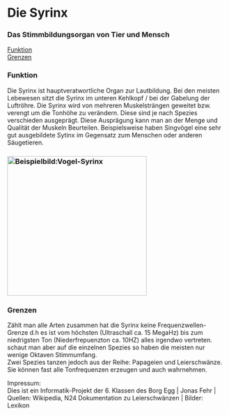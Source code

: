 <!DOCTYPE html>
<html lang="en">
<head>
  <title>Der australische Leierschwanz</title>
  <meta charset="utf-8">
  <meta name="viewport" content="width=device-width, initial-scale=1">
  <link rel="stylesheet" href="https://maxcdn.bootstrapcdn.com/bootstrap/4.5.2/css/bootstrap.min.css">
  <script src="https://ajax.googleapis.com/ajax/libs/jquery/3.5.1/jquery.min.js"></script>
  <script src="https://cdnjs.cloudflare.com/ajax/libs/popper.js/1.16.0/umd/popper.min.js"></script>
  <link rel="stylesheet" href="style.css">
  <script src="https://ajax.googleapis.com/ajax/libs/jquery/3.5.1/jquery.min.js"></script>
  <script src="https://cdnjs.cloudflare.com/ajax/libs/popper.js/1.16.0/umd/popper.min.js"></script>
  <script src="https://maxcdn.bootstrapcdn.com/bootstrap/4.5.2/js/bootstrap.min.js"></script>

</head>
<body>

<div class="jumbotron text-center" id="jumbo">
  <h1>Die Syrinx</h1>
  <h3>Das Stimmbildungsorgan von Tier und Mensch</h3>
</div>

<div class="container" id="div1">
  <div class="row" id="div1">
  <div class="col-sm-3">
    <a href="#funk">Funktion</a><br>
      <a href="#gr">Grenzen</a><br>
</div>
<div class="col-sm-4">
<h3 id="funk">Funktion</h3>
<p>Die Syrinx ist hauptveratwortliche Organ zur Lautbildung. Bei
  den meisten Lebewesen sitzt die Syrinx im unteren Kehlkopf / bei
  der Gabelung der Luftröhre. Die Syrinx wird von mehreren
  Muskelsträngen geweitet bzw. verengt um die Tonhöhe zu verändern.
  Diese sind je nach Spezies verschieden ausgeprägt. Diese Ausprägung
  kann man an der Menge und Qualität der Muskeln Beurteilen.
  Beispielsweise haben Singvögel eine sehr gut ausgebildete Sytinx
  im Gegensatz zum Menschen oder anderen Säugetieren.
</p>
</div>
<div class="col-sm-5" id="div2">
<h3><img src="https://img.luzernerzeitung.ch/2018/4/14/65becfab-679d-4747-b50d-23e3cae796b2.jpeg?width=654&amp;height=760&amp;fit=crop&amp;quality=75&amp;auto=webp" height="320px"alt="Beispielbild:Vogel-Syrinx"></h3>

</div>
</div>
<div class="row" id="div2">
<div class="col-sm-3">
</div>
<div class="col-sm-8">
<h3 id="gr">Grenzen</h3>
<p>Zählt man alle Arten zusammen hat die Syrinx keine
Frequenzwellen-Grenze d.h es ist vom höchsten (Ultraschall
ca. 15 MegaHz) bis zum niedrigsten Ton (Niederfrepuenzton ca.
10HZ) alles irgendwo vertreten. schaut man aber auf die einzelnen
Spezies so haben die meisten nur wenige Oktaven Stimmumfang.
<br> Zwei Spezies tanzen jedoch aus der Reihe: Papageien und
Leierschwänze. Sie können fast alle Tonfrequenzen erzeugen und
auch wahrnehmen.</p>
</div>
<div class="col-sm-1">
</div>
</div>
<div class="jumbotron text-center">
  <p>Impressum:<br>
    Dies ist ein Informatik-Projekt der 6. Klassen des Borg Egg  |  Jonas Fehr  |<br>
    Quellen: Wikipedia, N24 Dokumentation zu Leierschwänzen  |  Bilder: Lexikon
</div>
</div>
</body>
</html>
